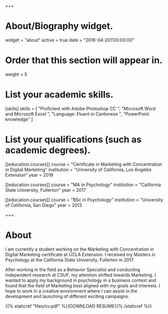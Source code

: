+++
# About/Biography widget.
widget = "about"
active = true
date = "2016-04-20T00:00:00"

# Order that this section will appear in.
weight = 5

# List your academic skills.
[skills]
  skills = [
    "Proficient with Adobe Photoshop CC ",
    "Microsoft Word and Microsoft Excel ",
    "Language: Fluent in Cantonese ",
    "PowerPoint knowledge"
  ]

# List your qualifications (such as academic degrees).

[[education.courses]]
  course = "Certificate in Marketing with Concentration in Digital Marketing"
  institution = "University of California, Los Angeles Extension"
  year = 2018

[[education.courses]]
  course = "MA in Psychology"
  institution = "California State University, Fullerton"
  year = 2017
  
[[education.courses]]
  course = "BSc in Psychology"
  institution = "University of California, San Diego"
  year = 2013
  
+++

# About

I am currently a student working on the Marketing with Concentration in Digital Marketing certificate at UCLA Extension. I received my Masters in Psychology at the California State University, Fullerton in 2017.

After working in the field as a Behavior Specialist and conducting independent research at CSUF, my attention shifted towards Marketing. I wanted to apply my background in psychology in a business context and found that the field of Marketing best aligned with my goals and interests. I hope to work in a creative environment where I can assist in the development and launching of different exciting campaigns. 


{{% staticref "files/cv.pdf" %}}DOWNLOAD RESUME{{% /staticref %}}
